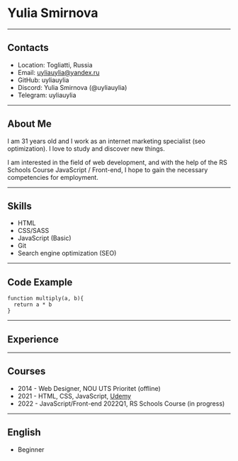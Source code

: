 # Yulia Smirnova

***
## Contacts
* Location: Togliatti, Russia
* Email: uyliauylia@yandex.ru
* GitHub: uyliauylia
* Discord: Yulia Smirnova (@uyliauylia)
* Telegram: uyliauylia
***
## About Me
I am 31 years old and I work as an internet marketing specialist (seo optimization). I love to study and discover new things.

I am interested in the field of web development, and with the help of the RS Schools Course JavaScript / Front-end, I hope to gain the necessary competencies for employment.
***
## Skills
* HTML
* CSS/SASS
* JavaScript (Basic)
* Git
* Search engine optimization (SEO)
***
## Code Example
```
function multiply(a, b){
  return a * b
}
```
***
## Experience
***
## Courses
* 2014 - Web Designer, NOU UTS Prioritet (offline)
* 2021 - HTML, CSS, JavaScript, [Udemy](https://www.udemy.com)
* 2022 - JavaScript/Front-end 2022Q1, RS Schools Course (in progress)
***
## English
* Beginner